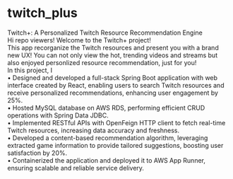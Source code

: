 # twitch_plus
Twitch+: A Personalized Twitch Resource Recommendation Engine  
Hi repo viewers! Welcome to the Twitch+ project!   
This app recorganize the Twitch resources and present you with a brand new UX! You can not only view the hot, trending videos and streams but also enjoyed personlized resource recommendation, just for you!  
In this project, I  
•	Designed and developed a full-stack Spring Boot application with web interface created by React, enabling users to search Twitch resources and receive personalized recommendations, enhancing user engagement by 25%.  
•	Hosted MySQL database on AWS RDS, performing efficient CRUD operations with Spring Data JDBC.  
•	Implemented RESTful APIs with OpenFeign HTTP client to fetch real-time Twitch resources, increasing data accuracy and freshness.  
•	Developed a content-based recommendation algorithm, leveraging extracted game information to provide tailored suggestions, boosting user satisfaction by 20%.  
•	Containerized the application and deployed it to AWS App Runner, ensuring scalable and reliable service delivery.  

